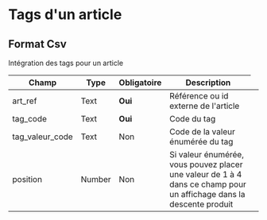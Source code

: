 # Tags d'un article


<h2>Format Csv</h2><p>Int&#233;gration des tags pour un article</p>


<table style='width:100%'><thead><tr><th>Champ</th><th>Type</th><th>Obligatoire</th><th style='width:50%'>Description</th></tr></thead><tbody><tr><td>art_ref</td><td>Text</td><td><b>Oui</b></td><td>R&#233;f&#233;rence ou id externe de l&#39;article</td><td><tr><td>tag_code</td><td>Text</td><td><b>Oui</b></td><td>Code du tag</td><td><tr><td>tag_valeur_code</td><td>Text</td><td>Non</td><td>Code de la valeur &#233;num&#233;r&#233;e du tag</td><td><tr><td>position</td><td>Number</td><td>Non</td><td>Si valeur &#233;num&#233;r&#233;e, vous pouvez placer une valeur de 1 &#224; 4 dans ce champ pour un affichage dans la descente produit</td><td></tbody></table>

